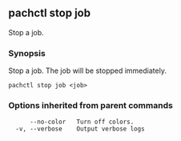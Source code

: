 ## pachctl stop job

Stop a job.

### Synopsis


Stop a job.  The job will be stopped immediately.

```
pachctl stop job <job>
```

### Options inherited from parent commands

```
      --no-color   Turn off colors.
  -v, --verbose    Output verbose logs
```

